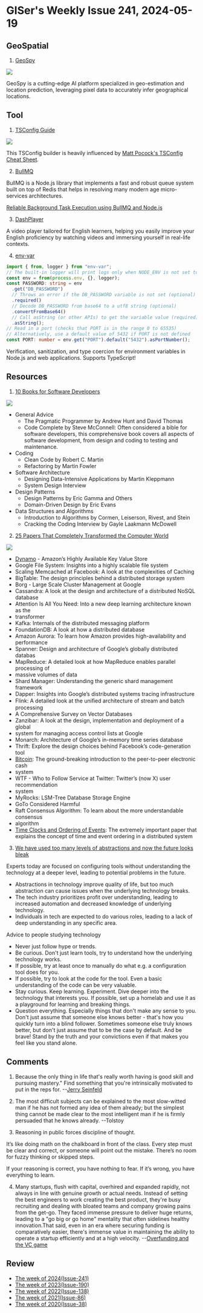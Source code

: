 # GISer's Weekly Issue 241, 2024-05-19

## GeoSpatial

1. [GeoSpy](https://geospy.ai/)

![](https://framerusercontent.com/images/DAq3bZddocqjOaLY5lAwVT9vnHw.png)

GeoSpy is a cutting-edge AI platform specialized in geo-estimation and location prediction, leveraging pixel data to accurately infer geographical locations.

## Tool

1. [TSConfig Guide](https://tsconfig.guide/)

![](https://imgs.zhubai.love/120a30f518da4cd39df0ebd9a3e8041f_2192261542853668864.png)

This TSConfig builder is heavily influenced by [Matt Pocock's TSConfig Cheat Sheet](https://www.totaltypescript.com/tsconfig-cheat-sheet).

2. [BullMQ](https://github.com/taskforcesh/bullmq)

BullMQ is a Node.js library that implements a fast and robust queue system built on top of Redis that helps in resolving many modern age micro-services architectures.

[Reliable Background Task Execution using BullMQ and Node.js](https://gauravbytes.hashnode.dev/reliable-background-task-execution-using-bullmq-and-nodejs)

3. [DashPlayer](https://github.com/solidSpoon/DashPlayer)

A video player tailored for English learners, helping you easily improve your English proficiency by watching videos and immersing yourself in real-life contexts.

4. [env-var](https://github.com/evanshortiss/env-var)

```ts
import { from, logger } from "env-var";
// The built-in logger will print logs only when NODE_ENV is not set to either prod or production.
const env = from(process.env, {}, logger);
const PASSWORD: string = env
  .get("DB_PASSWORD")
  // Throws an error if the DB_PASSWORD variable is not set (optional)
  .required()
  // Decode DB_PASSWORD from base64 to a utf8 string (optional)
  .convertFromBase64()
  // Call asString (or other APIs) to get the variable value (required)
  .asString();
// Read in a port (checks that PORT is in the range 0 to 65535)
// Alternatively, use a default value of 5432 if PORT is not defined
const PORT: number = env.get("PORT").default("5432").asPortNumber();
```

Verification, sanitization, and type coercion for environment variables in Node.js and web applications. Supports TypeScript!

## Resources

1. [10 Books for Software Developers](https://blog.bytebytego.com/i/144495872/my-favorite-books-for-software-developers)

![](https://substackcdn.com/image/fetch/w_1456,c_limit,f_webp,q_auto:good,fl_lossy/https%3A%2F%2Fsubstack-post-media.s3.amazonaws.com%2Fpublic%2Fimages%2F12d664a0-da33-43da-9059-48075c1cad7d_800x1040.gif)

- General Advice
  - The Pragmatic Programmer by Andrew Hunt and David Thomas
  - Code Complete by Steve McConnell: Often considered a bible for software developers, this comprehensive book covers all aspects of software development, from design and coding to testing and maintenance.
- Coding
  - Clean Code by Robert C. Martin
  - Refactoring by Martin Fowler
- Software Architecture
  - Designing Data-Intensive Applications by Martin Kleppmann
  - System Design Interview
- Design Patterns
  - Design Patterns by Eric Gamma and Others
  - Domain-Driven Design by Eric Evans
- Data Structures and Algorithms
  - Introduction to Algorithms by Cormen, Leiserson, Rivest, and Stein
  - Cracking the Coding Interview by Gayle Laakmann McDowell

2. [25 Papers That Completely Transformed the Computer World](https://blog.bytebytego.com/i/144495872/papers-that-completely-transformed-the-computer-world)

![](https://substackcdn.com/image/fetch/w_1456,c_limit,f_webp,q_auto:good,fl_progressive:steep/https%3A%2F%2Fsubstack-post-media.s3.amazonaws.com%2Fpublic%2Fimages%2F951c4ad6-986d-490c-a2b7-bfe0d0385a1f_1280x1644.jpeg)

- [Dynamo](https://www.allthingsdistributed.com/files/amazon-dynamo-sosp2007.pdf) - Amazon’s Highly Available Key Value Store
- Google File System: Insights into a highly scalable file system
- Scaling Memcached at Facebook: A look at the complexities of Caching
- BigTable: The design principles behind a distributed storage system
- Borg - Large Scale Cluster Management at Google
- Cassandra: A look at the design and architecture of a distributed NoSQL database
- Attention Is All You Need: Into a new deep learning architecture known as the
- transformer
- Kafka: Internals of the distributed messaging platform
- FoundationDB: A look at how a distributed database
- Amazon Aurora: To learn how Amazon provides high-availability and performance
- Spanner: Design and architecture of Google’s globally distributed databas
- MapReduce: A detailed look at how MapReduce enables parallel processing of
- massive volumes of data
- Shard Manager: Understanding the generic shard management framework
- Dapper: Insights into Google’s distributed systems tracing infrastructure
- Flink: A detailed look at the uniﬁed architecture of stream and batch processing
- A Comprehensive Survey on Vector Databases
- Zanzibar: A look at the design, implementation and deployment of a global
- system for managing access control lists at Google
- Monarch: Architecture of Google’s in-memory time series database
- Thrift: Explore the design choices behind Facebook’s code-generation tool
- [Bitcoin](https://bitcoin.org/bitcoin.pdf): The ground-breaking introduction to the peer-to-peer electronic cash
- system
- WTF - Who to Follow Service at Twitter: Twitter’s (now X) user recommendation
- system
- MyRocks: LSM-Tree Database Storage Engine
- GoTo Considered Harmful
- Raft Consensus Algorithm: To learn about the more understandable consensus
- algorithm
- [Time Clocks and Ordering of Events](https://lamport.azurewebsites.net/pubs/time-clocks.pdf): The extremely important paper that explains the concept of time and event ordering in a distributed system

3. [We have used too many levels of abstractions and now the future looks bleak](https://unixdigest.com/articles/we-have-used-too-many-levels-of-abstractions-and-now-the-future-looks-bleak.html)

Experts today are focused on configuring tools without understanding the technology at a deeper level, leading to potential problems in the future.

- Abstractions in technology improve quality of life, but too much abstraction can cause issues when the underlying technology breaks.
- The tech industry prioritizes profit over understanding, leading to increased automation and decreased knowledge of underlying technology.
- Individuals in tech are expected to do various roles, leading to a lack of deep understanding in any specific area.

Advice to people studying technology

- Never just follow hype or trends.
- Be curious. Don't just learn tools, try to understand how the underlying technology works.
- If possible, try at least once to manually do what e.g. a configuration tool does for you.
- If possible, try to look at the code for the tool. Even a basic understanding of the code can be very valuable.
- Stay curious. Keep learning. Experiment. Dive deeper into the technology that interests you. If possible, set up a homelab and use it as a playground for learning and breaking things.
- Question everything. Especially things that don't make any sense to you. Don't just assume that someone else knows better - that's how you quickly turn into a blind follower. Sometimes someone else truly knows better, but don't just assume that to be the case by default. And be brave! Stand by the truth and your convictions even if that makes you feel like you stand alone.

## Comments

1. Because the only thing in life that's really worth having is good skill and pursuing mastery." Find something that you're intrinsically motivated to put in the reps for.
   --[Jerry Seinfeld](https://twitter.com/petergyang/status/1788577180701909398)

2. The most difficult subjects can be explained to the most slow-witted man if he has not formed any idea of them already; but the simplest thing cannot be made clear to the most intelligent man if he is firmly persuaded that he knows already. --Tolstoy

3. Reasoning in public forces discipline of thought.

It’s like doing math on the chalkboard in front of the class. Every step must be clear and correct, or someone will point out the mistake. There’s no room for fuzzy thinking or skipped steps.

If your reasoning is correct, you have nothing to fear. If it’s wrong, you have everything to learn.

4. Many startups, flush with capital, overhired and expanded rapidly, not always in line with genuine growth or actual needs. Instead of setting the best engineers to work creating the best product, they're busy recruiting and dealing with bloated teams and company growing pains from the get-go. They faced immense pressure to deliver huge returns, leading to a "go big or go home" mentality that often sidelines healthy innovation.That said, even in an era where securing funding is comparatively easier, there's immense value in maintaining the ability to operate a startup efficiently and at a high velocity. --[Overfunding and the VC game](https://www.june.so/blog/lean-startup-method-2024#overfunding-and-the-vc-game)

## Review

- [The week of 2024(Issue-241)](../2024/issue-241.md)
- [The week of 2023(Issue-190)](../2023/issue-190.md)
- [The week of 2022(Issue-138)](../2022/issue-138.md)
- [The week of 2021(Issue-86)](../2021/issue-86.md)
- [The week of 2020(Issue-38)](../2020/issue-38.md)
